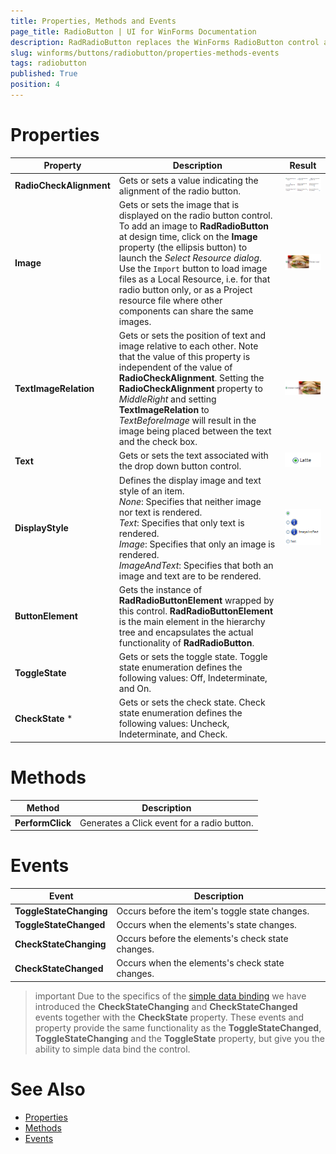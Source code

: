 ```yaml
---
title: Properties, Methods and Events
page_title: RadioButton | UI for WinForms Documentation
description: RadRadioButton replaces the WinForms RadioButton control and adds robust data binding, state management, and design options. 
slug: winforms/buttons/radiobutton/properties-methods-events
tags: radiobutton
published: True
position: 4
---
```



# Properties

|Property|Description|Result|
|----|----|----|
|__RadioCheckAlignment__|Gets or sets a value indicating the alignment of the radio button.|![buttons-radiobutton-properties-methods-events 001](images/buttons-radiobutton-properties-methods-events001.png)|
|__Image__|Gets or sets the image that is displayed on the radio button control. To add an image to __RadRadioButton__ at design time, click on the __Image__ property (the ellipsis button) to launch the *Select Resource dialog*. Use the `Import` button to load image files as a Local Resource, i.e. for that radio button only, or as a Project resource file where other components can share the same images.|![buttons-radiobutton-properties-methods-events 002](images/buttons-radiobutton-properties-methods-events002.png)|
|__TextImageRelation__|Gets or sets the position of text and image relative to each other. Note that the value of this property is independent of the value of __RadioCheckAlignment__. Setting the __RadioCheckAlignment__ property to *MiddleRight* and setting __TextImageRelation__ to *TextBeforeImage* will result in the image being placed between the text and the check box.|![buttons-radiobutton-properties-methods-events 003](images/buttons-radiobutton-properties-methods-events003.png)|
|__Text__|Gets or sets the text associated with the drop down button control.|![buttons-radiobutton-properties-methods-events 004](images/buttons-radiobutton-properties-methods-events004.png)|
|__DisplayStyle__|Defines the display image and text style of an item. <br> *None*: Specifies that neither image nor text is rendered. <br> *Text*: Specifies that only text is rendered. <br> *Image*: Specifies that only an image is rendered. <br> *ImageAndText*: Specifies that both an image and text are to be rendered. |![buttons-radiobutton-properties-methods-events 005](images/buttons-radiobutton-properties-methods-events005.png)|
|__ButtonElement__|Gets the instance of __RadRadioButtonElement__ wrapped by this control. __RadRadioButtonElement__ is the main element in the hierarchy tree and encapsulates the actual functionality of __RadRadioButton__.||
|__ToggleState__|Gets or sets the toggle state. Toggle state enumeration defines the following values: Off, Indeterminate, and On.
|__CheckState__ \*|Gets or sets the check state. Check state enumeration defines the following values: Uncheck, Indeterminate, and Check.||


# Methods

|Method|Description|
|----|----|
|__PerformClick__|Generates a Click event for a radio button.||


# Events

|Event|Description|
|----|----|
|__ToggleStateChanging__|Occurs before the item's toggle state changes.|
|__ToggleStateChanged__|Occurs when the elements's state changes.|
|__CheckStateChanging__|Occurs before the elements's check state changes.|
|__CheckStateChanged__|Occurs when the elements's check state changes.|

>important Due to the specifics of the [simple data binding](http://msdn.microsoft.com/en-us/library/system.windows.forms.binding(v=vs.110).aspx) we have introduced the __CheckStateChanging__ and __CheckStateChanged__ events together with the __CheckState__ property. These events and property provide the same functionality as the __ToggleStateChanged__, __ToggleStateChanging__ and the __ToggleState__ property, but give you the ability to simple data bind the control.
>

# See Also 
* [Properties](http://docs.telerik.com/devtools/winforms/api/html/Events_T_Telerik_WinControls_UI_RadRadioButton.htm)
* [Methods](http://docs.telerik.com/devtools/winforms/api/html/Methods_T_Telerik_WinControls_UI_RadRadioButton.htm)
* [Events](http://docs.telerik.com/devtools/winforms/api/html/Events_T_Telerik_WinControls_UI_RadRadioButton.htm)